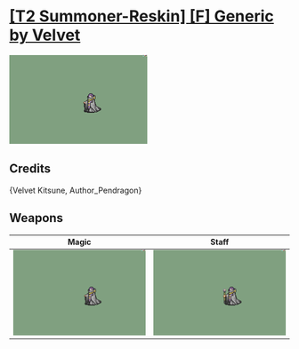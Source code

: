# [\[T2 Summoner-Reskin\] \[F\] Generic by Velvet](./)
 

<img src="./6.%20Magic/Magic_000.png" alt="[T2 Summoner-Reskin] [F] Generic by Velvet standing" />

## Credits

{Velvet Kitsune, Author_Pendragon}

## Weapons
 

|Magic |Staff |
|  :---: | :---: |
| <img alt="Magic animation" src="./6.%20Magic/Magic.gif" /> | <img alt="Staff animation" src="./7.%20Staff/Staff.gif" /> |
